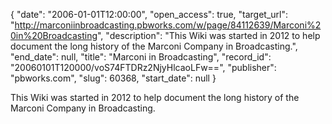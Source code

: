 {
  "date": "2006-01-01T12:00:00", 
  "open_access": true, 
  "target_url": "http://marconiinbroadcasting.pbworks.com/w/page/84112639/Marconi%20in%20Broadcasting", 
  "description": "This Wiki was started in 2012 to help document the long history of the Marconi Company in Broadcasting.", 
  "end_date": null, 
  "title": "Marconi in Broadcasting", 
  "record_id": "20060101T120000/voS74FTDRz2NjyHlcaoLFw==", 
  "publisher": "pbworks.com", 
  "slug": 60368, 
  "start_date": null
}

This Wiki was started in 2012 to help document the long history of the Marconi Company in Broadcasting.
